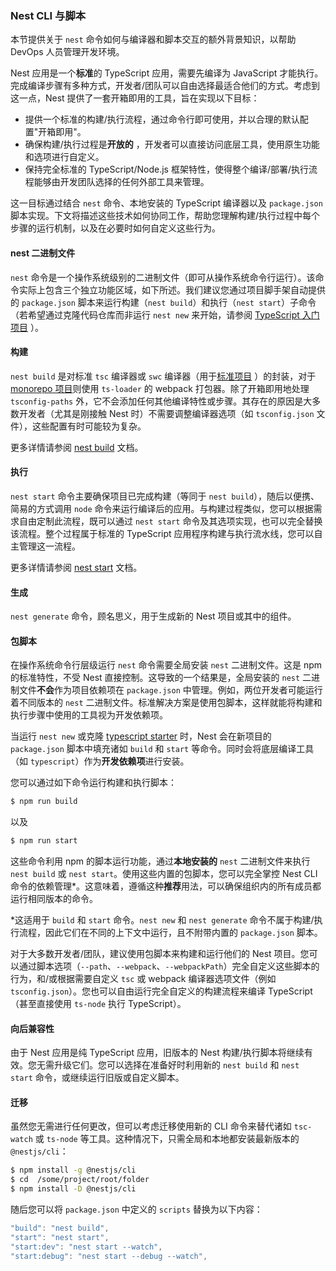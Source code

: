 ### Nest CLI 与脚本

本节提供关于 `nest` 命令如何与编译器和脚本交互的额外背景知识，以帮助 DevOps 人员管理开发环境。

Nest 应用是一个**标准**的 TypeScript 应用，需要先编译为 JavaScript 才能执行。完成编译步骤有多种方式，开发者/团队可以自由选择最适合他们的方式。考虑到这一点，Nest 提供了一套开箱即用的工具，旨在实现以下目标：

*   提供一个标准的构建/执行流程，通过命令行即可使用，并以合理的默认配置"开箱即用"。
*   确保构建/执行过程是**开放的** ，开发者可以直接访问底层工具，使用原生功能和选项进行自定义。
*   保持完全标准的 TypeScript/Node.js 框架特性，使得整个编译/部署/执行流程能够由开发团队选择的任何外部工具来管理。

这一目标通过结合 `nest` 命令、本地安装的 TypeScript 编译器以及 `package.json` 脚本实现。下文将描述这些技术如何协同工作，帮助您理解构建/执行过程中每个步骤的运行机制，以及在必要时如何自定义这些行为。

#### nest 二进制文件

`nest` 命令是一个操作系统级别的二进制文件（即可从操作系统命令行运行）。该命令实际上包含三个独立功能区域，如下所述。我们建议您通过项目脚手架自动提供的 `package.json` 脚本来运行构建（`nest build`）和执行（`nest start`）子命令（若希望通过克隆代码仓库而非运行 `nest new` 来开始，请参阅 [TypeScript 入门项目](https://github.com/nestjs/typescript-starter) ）。

#### 构建

`nest build` 是对标准 `tsc` 编译器或 `swc` 编译器（用于[标准项目](https://docs.nestjs.com/cli/overview#project-structure) ）的封装，对于 [monorepo 项目](https://docs.nestjs.com/cli/overview#project-structure)则使用 `ts-loader` 的 webpack 打包器。除了开箱即用地处理 `tsconfig-paths` 外，它不会添加任何其他编译特性或步骤。其存在的原因是大多数开发者（尤其是刚接触 Nest 时）不需要调整编译器选项（如 `tsconfig.json` 文件），这些配置有时可能较为复杂。

更多详情请参阅 [nest build](https://docs.nestjs.com/cli/usages#nest-build) 文档。

#### 执行

`nest start` 命令主要确保项目已完成构建（等同于 `nest build`），随后以便携、简易的方式调用 `node` 命令来运行编译后的应用。与构建过程类似，您可以根据需求自由定制此流程，既可以通过 `nest start` 命令及其选项实现，也可以完全替换该流程。整个过程属于标准的 TypeScript 应用程序构建与执行流水线，您可以自主管理这一流程。

更多详情请参阅 [nest start](https://docs.nestjs.com/cli/usages#nest-start) 文档。

#### 生成

`nest generate` 命令，顾名思义，用于生成新的 Nest 项目或其中的组件。

#### 包脚本

在操作系统命令行层级运行 `nest` 命令需要全局安装 `nest` 二进制文件。这是 npm 的标准特性，不受 Nest 直接控制。这导致的一个结果是，全局安装的 `nest` 二进制文件**不会**作为项目依赖项在 `package.json` 中管理。例如，两位开发者可能运行着不同版本的 `nest` 二进制文件。标准解决方案是使用包脚本，这样就能将构建和执行步骤中使用的工具视为开发依赖项。

当运行 `nest new` 或克隆 [typescript starter](https://github.com/nestjs/typescript-starter) 时，Nest 会在新项目的 `package.json` 脚本中填充诸如 `build` 和 `start` 等命令。同时会将底层编译工具（如 `typescript`）作为**开发依赖项**进行安装。

您可以通过如下命令运行构建和执行脚本：

```bash
$ npm run build
```

以及

```bash
$ npm run start
```

这些命令利用 npm 的脚本运行功能，通过**本地安装的** `nest` 二进制文件来执行 `nest build` 或 `nest start`。使用这些内置的包脚本，您可以完全掌控 Nest CLI 命令的依赖管理\*。这意味着，遵循这种**推荐**用法，可以确保组织内的所有成员都运行相同版本的命令。

\*这适用于 `build` 和 `start` 命令。`nest new` 和 `nest generate` 命令不属于构建/执行流程，因此它们在不同的上下文中运行，且不附带内置的 `package.json` 脚本。

对于大多数开发者/团队，建议使用包脚本来构建和运行他们的 Nest 项目。您可以通过脚本选项（`--path`、`--webpack`、`--webpackPath`）完全自定义这些脚本的行为，和/或根据需要自定义 `tsc` 或 webpack 编译器选项文件（例如 `tsconfig.json`）。您也可以自由运行完全自定义的构建流程来编译 TypeScript（甚至直接使用 `ts-node` 执行 TypeScript）。

#### 向后兼容性

由于 Nest 应用是纯 TypeScript 应用，旧版本的 Nest 构建/执行脚本将继续有效。您无需升级它们。您可以选择在准备好时利用新的 `nest build` 和 `nest start` 命令，或继续运行旧版或自定义脚本。

#### 迁移

虽然您无需进行任何更改，但可以考虑迁移使用新的 CLI 命令来替代诸如 `tsc-watch` 或 `ts-node` 等工具。这种情况下，只需全局和本地都安装最新版本的 `@nestjs/cli`：

```bash
$ npm install -g @nestjs/cli
$ cd  /some/project/root/folder
$ npm install -D @nestjs/cli
```

随后您可以将 `package.json` 中定义的 `scripts` 替换为以下内容：

```typescript
"build": "nest build",
"start": "nest start",
"start:dev": "nest start --watch",
"start:debug": "nest start --debug --watch",
```